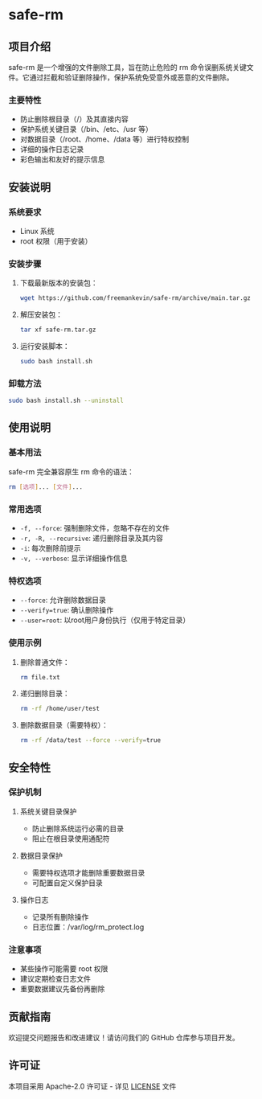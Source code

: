 # safe-rm

## 项目介绍
safe-rm 是一个增强的文件删除工具，旨在防止危险的 rm 命令误删系统关键文件。它通过拦截和验证删除操作，保护系统免受意外或恶意的文件删除。

### 主要特性
- 防止删除根目录（/）及其直接内容
- 保护系统关键目录（/bin、/etc、/usr 等）
- 对数据目录（/root、/home、/data 等）进行特权控制
- 详细的操作日志记录
- 彩色输出和友好的提示信息

## 安装说明

### 系统要求
- Linux 系统
- root 权限（用于安装）

### 安装步骤
1. 下载最新版本的安装包：
   ```bash
   wget https://github.com/freemankevin/safe-rm/archive/main.tar.gz
   ```

2. 解压安装包：
   ```bash
   tar xf safe-rm.tar.gz
   ```

3. 运行安装脚本：
   ```bash
   sudo bash install.sh
   ```

### 卸载方法
```bash
sudo bash install.sh --uninstall
```

## 使用说明

### 基本用法
safe-rm 完全兼容原生 rm 命令的语法：

```bash
rm [选项]... [文件]...
```

### 常用选项
- `-f, --force`: 强制删除文件，忽略不存在的文件
- `-r, -R, --recursive`: 递归删除目录及其内容
- `-i`: 每次删除前提示
- `-v, --verbose`: 显示详细操作信息

### 特权选项
- `--force`: 允许删除数据目录
- `--verify=true`: 确认删除操作
- `--user=root`: 以root用户身份执行（仅用于特定目录）

### 使用示例
1. 删除普通文件：
   ```bash
   rm file.txt
   ```

2. 递归删除目录：
   ```bash
   rm -rf /home/user/test
   ```

3. 删除数据目录（需要特权）：
   ```bash
   rm -rf /data/test --force --verify=true
   ```

## 安全特性

### 保护机制
1. 系统关键目录保护
   - 防止删除系统运行必需的目录
   - 阻止在根目录使用通配符

2. 数据目录保护
   - 需要特权选项才能删除重要数据目录
   - 可配置自定义保护目录

3. 操作日志
   - 记录所有删除操作
   - 日志位置：/var/log/rm_protect.log

### 注意事项
- 某些操作可能需要 root 权限
- 建议定期检查日志文件
- 重要数据建议先备份再删除

## 贡献指南
欢迎提交问题报告和改进建议！请访问我们的 GitHub 仓库参与项目开发。

## 许可证
本项目采用 Apache-2.0 许可证 - 详见 [LICENSE](LICENSE) 文件